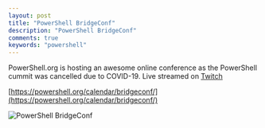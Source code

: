 ```yaml
---
layout: post
title: "PowerShell BridgeConf"
description: "PowerShell BridgeConf"
comments: true
keywords: "powershell"
---
```

PowerShell.org is hosting an awesome online conference as the PowerShell cummit was cancelled due to COVID-19.
Live streamed on [Twitch](https://www.twitch.tv/bridgeconf)

[https://powershell.org/calendar/bridgeconf/](https://powershell.org/calendar/bridgeconf/)

![PowerShell BridgeConf](https://uce225489995b524402565df9aa0.dl.dropboxusercontent.com/cd/0/inline/A2171tM7HaFIu8npwZolmknb2ZFWzLpzSCtL-UjtiG4-_sXp5prpvF0rZOXnQRaZhO5wks21XR9A6nkS0kk1UrfzeI39t9RxOo1oWiEg8uKKnmkdWDem1DCXtUmgL4aI7sI/file#)
